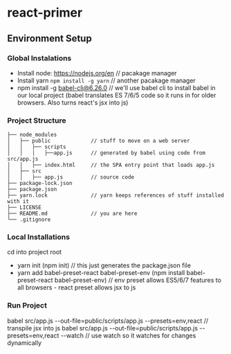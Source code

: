 # react-primer

## Environment Setup

### Global Instalations
- Install node: https://nodejs.org/en     // pacakage manager
- Install yarn `npm install -g yarn`      // another pacakage manager 
- npm install -g babel-cli@6.26.0         // we'll use babel cli to install babel in our local project (babel translates ES 7/6/5 code so it runs in for older browsers. Also turns react's jsx into js)

### Project Structure

```
├── node_modules
│   ├── public             // stuff to move on a web server
│   │   ├── scripts
│   │   |   ├──app.js      // generated by babel using code from src/app.js
│   │   ├── index.html     // the SPA entry point that loads app.js
│   ├── src
│   │   ├── app.js         // source code 
├── package-lock.json
├── package.json   
├── yarn.lock              // yarn keeps references of stuff installed with it
├── LICENSE
├── README.md              // you are here
└── .gitignore
```

### Local Installations
cd into project root
- yarn init (npm init) // this just generates the package.json file
- yarn add babel-preset-react babel-preset-env (npm install babel-preset-react babel-preset-env) // env preset allows ES5/6/7 features to all browsers - react preset allows jsx to js


### Run Project
babel src/app.js --out-file=public/scripts/app.js --presets=env,react             // transpile jsx into js
babel src/app.js --out-file=public/scripts/app.js --presets=env,react --watch     // use watch so it watches for changes dynamically